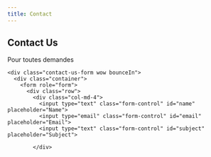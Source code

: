 ```yaml
---
title: Contact
---
```


<section class="contact-us" id="CONTACT">
    <div class="container wow bounceIn">
      <div class="row">
        <div class="col-md-10 col-md-offset-1">
          <div class="section-title">
            <h2>Contact Us</h2>
            <p>Pour toutes demandes</p>
          </div>
        </div>
      </div>
    </div>

    <div class="contact-us-form wow bounceIn">
      <div class="container">
        <form role="form">
          <div class="row">
            <div class="col-md-4">
              <input type="text" class="form-control" id="name" placeholder="Name">
              <input type="email" class="form-control" id="email" placeholder="Email">
              <input type="text" class="form-control" id="subject" placeholder="Subject">

            </div>